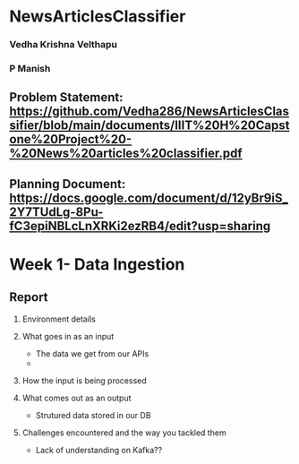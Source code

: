 # NewsArticlesClassifier
### Vedha Krishna Velthapu
### P Manish

## Problem Statement: https://github.com/Vedha286/NewsArticlesClassifier/blob/main/documents/IIIT%20H%20Capstone%20Project%20-%20News%20articles%20classifier.pdf
## Planning Document: https://docs.google.com/document/d/12yBr9iS_2Y7TUdLg-8Pu-fC3epiNBLcLnXRKi2ezRB4/edit?usp=sharing


# Week 1- Data Ingestion
## Report

1. Environment details

3. What goes in as an input
    - The data we get from our APIs
    - 
4. How the input is being processed

5. What comes out as an output
    - Strutured data stored in our DB
  
6. Challenges encountered and the way you tackled them 
    - Lack of understanding on Kafka??

